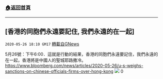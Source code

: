 ###  [:house:返回首頁](https://github.com/ourhimalayas/txt)
---

## [香港的同胞們永遠要記住, 我們永遠的在一起]
`2020-05-26 18:10 GM17` [轉載自GNews](https://gnews.org/zh-hant/213733/)

5月26號：下午6:00．這就是行動的結果，香港的同胞們永遠要記住，我們永遠的在一起，香港將是中國人的聖城耶路撒冷。https://www.bloomberg.com/news/articles/2020-05-26/u-s-weighs-sanctions-on-chinese-officials-firms-over-hong-kong
![](https://gtv1.org/cdn-cgi/image/width=400/https://filegroup.gtv.org//group1/default/20200526/22/10/2/9fd26c150bc21723177cf21d39192e91.jpeg)
0

